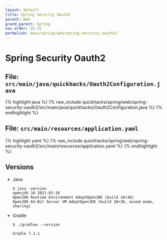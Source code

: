 ```yaml
---
layout: default
title: Spring Security Oauth2
parent: Web
grand_parent: Spring
nav_order: 19.15
permalink: docs/spring/web/spring-security-oauth2/
---
```


# Spring Security Oauth2

## File: `src/main/java/quickhacks/Oauth2Configuration.java`

{% highlight java %}
{% raw_include quickhacks/spring/web/spring-security-oauth2/src/main/java/quickhacks/Oauth2Configuration.java %}
{% endhighlight %}

## File: `src/main/resources/application.yaml`

{% highlight yaml %}
{% raw_include quickhacks/spring/web/spring-security-oauth2/src/main/resources/application.yaml %}
{% endhighlight %}

## Versions

- Java

  ```console
  $ java -version
  openjdk 16 2021-03-16
  OpenJDK Runtime Environment AdoptOpenJDK (build 16+36)
  OpenJDK 64-Bit Server VM AdoptOpenJDK (build 16+36, mixed mode, sharing)
  ```

- Gradle

  ```console
  $ ./gradlew --version

  Gradle 7.1.1
  ```
